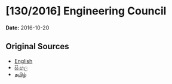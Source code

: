 # [130/2016] Engineering Council

**Date:** 2016-10-20

## Original Sources

- [English](https://documents.gov.lk/view/bills/2016/10/130-2016_E.pdf)
- [සිංහල](https://documents.gov.lk/view/bills/2016/10/130-2016_S.pdf)
- [தமிழ்](https://documents.gov.lk/view/bills/2016/10/130-2016_T.pdf)
